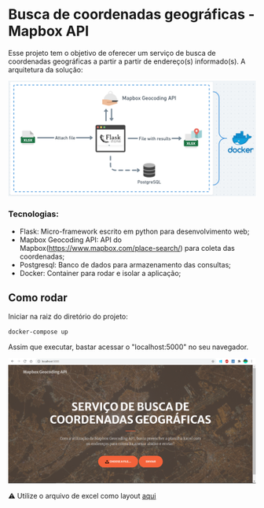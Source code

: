 # Busca de coordenadas geográficas - Mapbox API
 
Esse projeto tem o objetivo de oferecer um serviço de busca de coordenadas geográficas a partir a partir de endereço(s) informado(s). A arquitetura da solução:

![Project_img](img/project_diagram.png)

### Tecnologias:

- Flask: Micro-framework escrito em python para desenvolvimento web;
- Mapbox Geocoding API: API do Mapbox(https://www.mapbox.com/place-search/) para coleta das coordenadas;
- Postgresql: Banco de dados para armazenamento das consultas;
- Docker: Container para rodar e isolar a aplicação;

## Como rodar

Iniciar na raiz do diretório do projeto:

```bash
docker-compose up
```
Assim que executar, bastar acessar o "localhost:5000" no seu navegador.

![print_web](img/print_web.png)

⚠️ Utilize o arquivo de excel como layout [aqui](file/)




